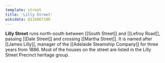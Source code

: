 ```yaml
---
template: street
title: 'Lilly Street'
wikidata: Q116867196
---
```


**Lilly Street** runs north-south between [[South Street]] and [[Lefroy Road]], passing [[Dale Street]] and crossing [[Martha Street]]. It is named after [[James Lilly]], manager of the [[Adelaide Steamship Company]] for three years from 1886. Most of the houses on the street are listed in the Lilly Street Precinct heritage group.
